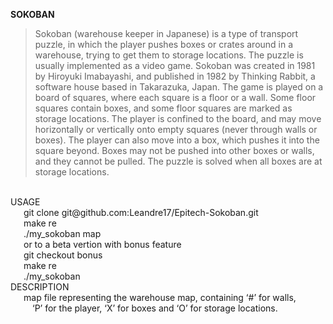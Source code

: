 __SOKOBAN__ <br/>
> Sokoban (warehouse keeper in Japanese) is a type of transport puzzle, in which
> the player pushes boxes or crates around in a warehouse, trying to get them to
> storage locations. The puzzle is usually implemented as a video game.
> Sokoban was created in 1981 by Hiroyuki Imabayashi, and published in 1982 by
> Thinking Rabbit, a software house based in Takarazuka, Japan.
> The game is played on a board of squares, where each square is a floor or
> a wall. Some floor squares contain boxes, and some floor squares are marked as
> storage locations. The player is confined to the board, and may move
> horizontally or vertically onto empty squares (never through walls or boxes).
> The player can also move into a box, which pushes it into the square beyond.
> Boxes may not be pushed into other boxes or walls, and they cannot be pulled.
> The puzzle is solved when all boxes are at storage locations.
<br/>
USAGE<br/>
&emsp;&ensp;git clone git@github.com:Leandre17/Epitech-Sokoban.git<br/>
&emsp;&ensp;make re<br/>
&emsp;&ensp;./my_sokoban&nbsp;map<br/>
&emsp;&ensp;or to a beta vertion with bonus feature<br/>
&emsp;&ensp;git checkout bonus<br/>
&emsp;&ensp;make re<br/>
&emsp;&ensp;./my_sokoban<br/>
DESCRIPTION<br/>
&emsp;&ensp;map&nbsp;file&nbsp;representing&nbsp;the&nbsp;warehouse&nbsp;map,&nbsp;containing&nbsp;‘#’&nbsp;for&nbsp;walls,<br/>
&emsp;&emsp;&ensp;‘P’&nbsp;for&nbsp;the&nbsp;player,&nbsp;‘X’&nbsp;for&nbsp;boxes&nbsp;and&nbsp;‘O’&nbsp;for&nbsp;storage&nbsp;locations.<br/>
